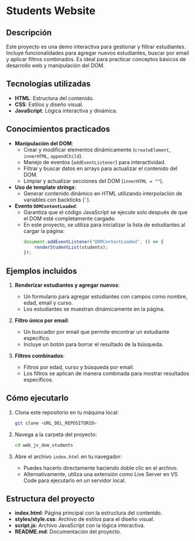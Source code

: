 # Students Website

## Descripción

Este proyecto es una demo interactiva para gestionar y filtrar estudiantes. Incluye funcionalidades para agregar nuevos estudiantes, buscar por email y aplicar filtros combinados. Es ideal para practicar conceptos básicos de desarrollo web y manipulación del DOM.

## Tecnologías utilizadas

- **HTML**: Estructura del contenido.
- **CSS**: Estilos y diseño visual.
- **JavaScript**: Lógica interactiva y dinámica.

## Conocimientos practicados

- **Manipulación del DOM**:
  - Crear y modificar elementos dinámicamente (`createElement`, `innerHTML`, `appendChild`).
  - Manejo de eventos (`addEventListener`) para interactividad.
  - Filtrar y buscar datos en arrays para actualizar el contenido del DOM.
  - Limpiar y actualizar secciones del DOM (`innerHTML = ""`).
- **Uso de template strings**:
  - Generar contenido dinámico en HTML utilizando interpolación de variables con backticks (`` ` ``).
- **Evento `DOMContentLoaded`**:
  - Garantiza que el código JavaScript se ejecute solo después de que el DOM esté completamente cargado.
  - En este proyecto, se utiliza para inicializar la lista de estudiantes al cargar la página:
    ```javascript
    document.addEventListener("DOMContentLoaded", () => {
        renderStudentList(students);
    });
    ```

## Ejemplos incluidos

1. **Renderizar estudiantes y agregar nuevos**:
   - Un formulario para agregar estudiantes con campos como nombre, edad, email y curso.
   - Los estudiantes se muestran dinámicamente en la página.

2. **Filtro único por email**:
   - Un buscador por email que permite encontrar un estudiante específico.
   - Incluye un botón para borrar el resultado de la búsqueda.

3. **Filtros combinados**:
   - Filtros por edad, curso y búsqueda por email.
   - Los filtros se aplican de manera combinada para mostrar resultados específicos.

## Cómo ejecutarlo

1. Clona este repositorio en tu máquina local:
   ```bash
   git clone <URL_DEL_REPOSITORIO>
   ```

2. Navega a la carpeta del proyecto:
   ```bash
   cd web_js_dom_students
   ```

3. Abre el archivo `index.html` en tu navegador:
   - Puedes hacerlo directamente haciendo doble clic en el archivo.
   - Alternativamente, utiliza una extensión como Live Server en VS Code para ejecutarlo en un servidor local.

## Estructura del proyecto

- **index.html**: Página principal con la estructura del contenido.
- **styles/style.css**: Archivo de estilos para el diseño visual.
- **script.js**: Archivo JavaScript con la lógica interactiva.
- **README.md**: Documentación del proyecto.